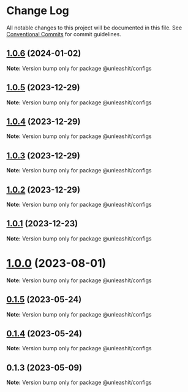 # Change Log

All notable changes to this project will be documented in this file.
See [Conventional Commits](https://conventionalcommits.org) for commit guidelines.

## [1.0.6](https://github.com/unleashit/npm-library/compare/@unleashit/configs@1.0.5...@unleashit/configs@1.0.6) (2024-01-02)

**Note:** Version bump only for package @unleashit/configs

## [1.0.5](https://github.com/unleashit/npm-library/compare/@unleashit/configs@1.0.4...@unleashit/configs@1.0.5) (2023-12-29)

**Note:** Version bump only for package @unleashit/configs

## [1.0.4](https://github.com/unleashit/npm-library/compare/@unleashit/configs@1.0.3...@unleashit/configs@1.0.4) (2023-12-29)

**Note:** Version bump only for package @unleashit/configs

## [1.0.3](https://github.com/unleashit/npm-library/compare/@unleashit/configs@1.0.1...@unleashit/configs@1.0.3) (2023-12-29)

**Note:** Version bump only for package @unleashit/configs

## [1.0.2](https://github.com/unleashit/npm-library/compare/@unleashit/configs@1.0.1...@unleashit/configs@1.0.2) (2023-12-29)

**Note:** Version bump only for package @unleashit/configs

## [1.0.1](https://github.com/unleashit/npm-library/compare/@unleashit/configs@1.0.0...@unleashit/configs@1.0.1) (2023-12-23)

**Note:** Version bump only for package @unleashit/configs

# [1.0.0](https://github.com/unleashit/npm-library/compare/@unleashit/configs@0.1.5...@unleashit/configs@1.0.0) (2023-08-01)

**Note:** Version bump only for package @unleashit/configs

## [0.1.5](https://github.com/unleashit/npm-library/compare/@unleashit/configs@0.1.4...@unleashit/configs@0.1.5) (2023-05-24)

**Note:** Version bump only for package @unleashit/configs

## [0.1.4](https://github.com/unleashit/npm-library/compare/@unleashit/configs@0.1.3...@unleashit/configs@0.1.4) (2023-05-24)

**Note:** Version bump only for package @unleashit/configs

## 0.1.3 (2023-05-09)

**Note:** Version bump only for package @unleashit/configs
